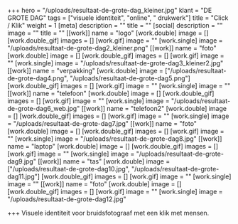 +++
hero = "/uploads/resultaat-de-grote-dag_kleiner.jpg"
klant = "DE GROTE DAG"
tags = ["visuele identiteit", "online", " drukwerk"]
title = "Click / Klik"
weight = 1
[meta]
description = ""
title = ""
[social]
description = ""
image = ""
title = ""
[[work]]
name = "logo"
[work.double]
image = []
[work.double_gif]
images = []
[work.gif]
image = ""
[work.single]
image = "/uploads/resultaat-de-grote-dag2_kleiner.png"
[[work]]
name = "foto"
[work.double]
image = []
[work.double_gif]
images = []
[work.gif]
image = ""
[work.single]
image = "/uploads/resultaat-de-grote-dag3_kleiner2.jpg"
[[work]]
name = "verpakking"
[work.double]
image = ["/uploads/resultaat-de-grote-dag4.png", "/uploads/resultaat-de-grote-dag5.png"]
[work.double_gif]
images = []
[work.gif]
image = ""
[work.single]
image = ""
[[work]]
name = "telefoon"
[work.double]
image = []
[work.double_gif]
images = []
[work.gif]
image = ""
[work.single]
image = "/uploads/resultaat-de-grote-dag6_web.jpg"
[[work]]
name = "telefoon2"
[work.double]
image = []
[work.double_gif]
images = []
[work.gif]
image = ""
[work.single]
image = "/uploads/resultaat-de-grote-dag7.jpg"
[[work]]
name = "foto"
[work.double]
image = []
[work.double_gif]
images = []
[work.gif]
image = ""
[work.single]
image = "/uploads/resultaat-de-grote-dag8.jpg"
[[work]]
name = "laptop"
[work.double]
image = []
[work.double_gif]
images = []
[work.gif]
image = ""
[work.single]
image = "/uploads/resultaat-de-grote-dag9.jpg"
[[work]]
name = "tas"
[work.double]
image = ["/uploads/resultaat-de-grote-dag10.jpg", "/uploads/resultaat-de-grote-dag11.jpg"]
[work.double_gif]
images = []
[work.gif]
image = ""
[work.single]
image = ""
[[work]]
name = "foto"
[work.double]
image = []
[work.double_gif]
images = []
[work.gif]
image = ""
[work.single]
image = "/uploads/resultaat-de-grote-dag12.jpg"

+++
Visuele identiteit voor bruidsfotograaf met een klik met mensen.